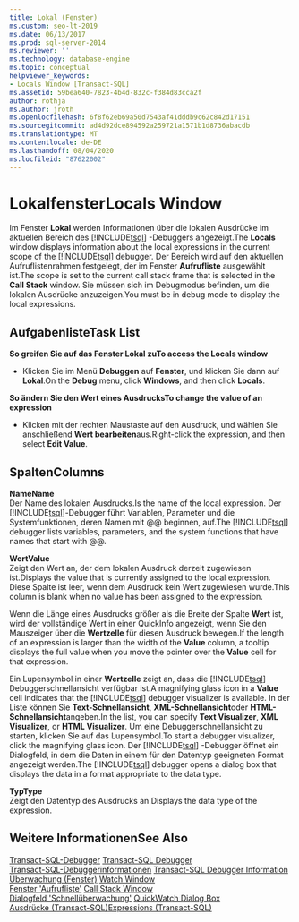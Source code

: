 ```yaml
---
title: Lokal (Fenster)
ms.custom: seo-lt-2019
ms.date: 06/13/2017
ms.prod: sql-server-2014
ms.reviewer: ''
ms.technology: database-engine
ms.topic: conceptual
helpviewer_keywords:
- Locals Window [Transact-SQL]
ms.assetid: 59bea640-7823-4b4d-832c-f384d83cca2f
author: rothja
ms.author: jroth
ms.openlocfilehash: 6f8f62eb69a50d7543af41dddb9c62c842d17151
ms.sourcegitcommit: ad4d92dce894592a259721a1571b1d8736abacdb
ms.translationtype: MT
ms.contentlocale: de-DE
ms.lasthandoff: 08/04/2020
ms.locfileid: "87622002"
---
```

# <a name="locals-window"></a><span data-ttu-id="c490d-102">Lokalfenster</span><span class="sxs-lookup"><span data-stu-id="c490d-102">Locals Window</span></span>
  <span data-ttu-id="c490d-103">Im Fenster **Lokal** werden Informationen über die lokalen Ausdrücke im aktuellen Bereich des [!INCLUDE[tsql](../../includes/tsql-md.md)] -Debuggers angezeigt.</span><span class="sxs-lookup"><span data-stu-id="c490d-103">The **Locals** window displays information about the local expressions in the current scope of the [!INCLUDE[tsql](../../includes/tsql-md.md)] debugger.</span></span> <span data-ttu-id="c490d-104">Der Bereich wird auf den aktuellen Aufruflistenrahmen festgelegt, der im Fenster **Aufrufliste** ausgewählt ist.</span><span class="sxs-lookup"><span data-stu-id="c490d-104">The scope is set to the current call stack frame that is selected in the **Call Stack** window.</span></span> <span data-ttu-id="c490d-105">Sie müssen sich im Debugmodus befinden, um die lokalen Ausdrücke anzuzeigen.</span><span class="sxs-lookup"><span data-stu-id="c490d-105">You must be in debug mode to display the local expressions.</span></span>  
  
## <a name="task-list"></a><span data-ttu-id="c490d-106">Aufgabenliste</span><span class="sxs-lookup"><span data-stu-id="c490d-106">Task List</span></span>  
 <span data-ttu-id="c490d-107">**So greifen Sie auf das Fenster Lokal zu**</span><span class="sxs-lookup"><span data-stu-id="c490d-107">**To access the Locals window**</span></span>  
  
-   <span data-ttu-id="c490d-108">Klicken Sie im Menü **Debuggen** auf **Fenster**, und klicken Sie dann auf **Lokal**.</span><span class="sxs-lookup"><span data-stu-id="c490d-108">On the **Debug** menu, click **Windows**, and then click **Locals**.</span></span>  
  
 <span data-ttu-id="c490d-109">**So ändern Sie den Wert eines Ausdrucks**</span><span class="sxs-lookup"><span data-stu-id="c490d-109">**To change the value of an expression**</span></span>  
  
-   <span data-ttu-id="c490d-110">Klicken mit der rechten Maustaste auf den Ausdruck, und wählen Sie anschließend **Wert bearbeiten**aus.</span><span class="sxs-lookup"><span data-stu-id="c490d-110">Right-click the expression, and then select **Edit Value**.</span></span>  
  
## <a name="columns"></a><span data-ttu-id="c490d-111">Spalten</span><span class="sxs-lookup"><span data-stu-id="c490d-111">Columns</span></span>  
 <span data-ttu-id="c490d-112">**Name**</span><span class="sxs-lookup"><span data-stu-id="c490d-112">**Name**</span></span>  
 <span data-ttu-id="c490d-113">Der Name des lokalen Ausdrucks.</span><span class="sxs-lookup"><span data-stu-id="c490d-113">Is the name of the local expression.</span></span> <span data-ttu-id="c490d-114">Der [!INCLUDE[tsql](../../includes/tsql-md.md)]-Debugger führt Variablen, Parameter und die Systemfunktionen, deren Namen mit @@ beginnen, auf.</span><span class="sxs-lookup"><span data-stu-id="c490d-114">The [!INCLUDE[tsql](../../includes/tsql-md.md)] debugger lists variables, parameters, and the system functions that have names that start with @@.</span></span>  
  
 <span data-ttu-id="c490d-115">**Wert**</span><span class="sxs-lookup"><span data-stu-id="c490d-115">**Value**</span></span>  
 <span data-ttu-id="c490d-116">Zeigt den Wert an, der dem lokalen Ausdruck derzeit zugewiesen ist.</span><span class="sxs-lookup"><span data-stu-id="c490d-116">Displays the value that is currently assigned to the local expression.</span></span> <span data-ttu-id="c490d-117">Diese Spalte ist leer, wenn dem Ausdruck kein Wert zugewiesen wurde.</span><span class="sxs-lookup"><span data-stu-id="c490d-117">This column is blank when no value has been assigned to the expression.</span></span>  
  
 <span data-ttu-id="c490d-118">Wenn die Länge eines Ausdrucks größer als die Breite der Spalte **Wert** ist, wird der vollständige Wert in einer QuickInfo angezeigt, wenn Sie den Mauszeiger über die **Wertzelle** für diesen Ausdruck bewegen.</span><span class="sxs-lookup"><span data-stu-id="c490d-118">If the length of an expression is larger than the width of the **Value** column, a tooltip displays the full value when you move the pointer over the **Value** cell for that expression.</span></span>  
  
 <span data-ttu-id="c490d-119">Ein Lupensymbol in einer **Wertzelle** zeigt an, dass die [!INCLUDE[tsql](../../includes/tsql-md.md)] Debuggerschnellansicht verfügbar ist.</span><span class="sxs-lookup"><span data-stu-id="c490d-119">A magnifying glass icon in a **Value** cell indicates that the [!INCLUDE[tsql](../../includes/tsql-md.md)] debugger visualizer is available.</span></span> <span data-ttu-id="c490d-120">In der Liste können Sie **Text-Schnellansicht**, **XML-Schnellansicht**oder **HTML-Schnellansicht**angeben.</span><span class="sxs-lookup"><span data-stu-id="c490d-120">In the list, you can specify **Text Visualizer**, **XML Visualizer**, or **HTML Visualizer**.</span></span> <span data-ttu-id="c490d-121">Um eine Debuggerschnellansicht zu starten, klicken Sie auf das Lupensymbol.</span><span class="sxs-lookup"><span data-stu-id="c490d-121">To start a debugger visualizer, click the magnifying glass icon.</span></span> <span data-ttu-id="c490d-122">Der [!INCLUDE[tsql](../../includes/tsql-md.md)] -Debugger öffnet ein Dialogfeld, in dem die Daten in einem für den Datentyp geeigneten Format angezeigt werden.</span><span class="sxs-lookup"><span data-stu-id="c490d-122">The [!INCLUDE[tsql](../../includes/tsql-md.md)] debugger opens a dialog box that displays the data in a format appropriate to the data type.</span></span>  
  
 <span data-ttu-id="c490d-123">**Typ**</span><span class="sxs-lookup"><span data-stu-id="c490d-123">**Type**</span></span>  
 <span data-ttu-id="c490d-124">Zeigt den Datentyp des Ausdrucks an.</span><span class="sxs-lookup"><span data-stu-id="c490d-124">Displays the data type of the expression.</span></span>  
  
## <a name="see-also"></a><span data-ttu-id="c490d-125">Weitere Informationen</span><span class="sxs-lookup"><span data-stu-id="c490d-125">See Also</span></span>  
 <span data-ttu-id="c490d-126">[Transact-SQL-Debugger](transact-sql-debugger.md) </span><span class="sxs-lookup"><span data-stu-id="c490d-126">[Transact-SQL Debugger](transact-sql-debugger.md) </span></span>  
 <span data-ttu-id="c490d-127">[Transact-SQL-Debuggerinformationen](transact-sql-debugger-information.md) </span><span class="sxs-lookup"><span data-stu-id="c490d-127">[Transact-SQL Debugger Information](transact-sql-debugger-information.md) </span></span>  
 <span data-ttu-id="c490d-128">[Überwachung (Fenster)](transact-sql-debugger-watch-window.md) </span><span class="sxs-lookup"><span data-stu-id="c490d-128">[Watch Window](transact-sql-debugger-watch-window.md) </span></span>  
 <span data-ttu-id="c490d-129">[Fenster 'Aufrufliste'](transact-sql-debugger-call-stack-window.md) </span><span class="sxs-lookup"><span data-stu-id="c490d-129">[Call Stack Window](transact-sql-debugger-call-stack-window.md) </span></span>  
 <span data-ttu-id="c490d-130">[Dialogfeld 'Schnellüberwachung'](transact-sql-debugger-quickwatch-dialog-box.md) </span><span class="sxs-lookup"><span data-stu-id="c490d-130">[QuickWatch Dialog Box](transact-sql-debugger-quickwatch-dialog-box.md) </span></span>  
 [<span data-ttu-id="c490d-131">Ausdrücke &#40;Transact-SQL&#41;</span><span class="sxs-lookup"><span data-stu-id="c490d-131">Expressions &#40;Transact-SQL&#41;</span></span>](/sql/t-sql/language-elements/expressions-transact-sql)  
